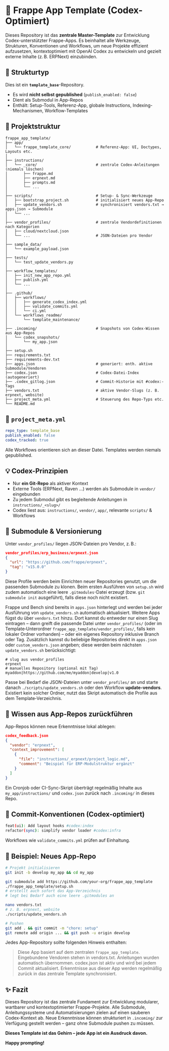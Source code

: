 # 🚀 Frappe App Template (Codex-Optimiert)

Dieses Repository ist das **zentrale Master-Template** zur Entwicklung Codex-unterstützter Frappe-Apps. Es beinhaltet alle Werkzeuge, Strukturen, Konventionen und Workflows, um neue Projekte effizient aufzusetzen, kontextoptimiert mit OpenAI Codex zu entwickeln und gezielt externe Inhalte (z. B. ERPNext) einzubinden.

## 📂 Strukturtyp

Dies ist ein **`template_base`**-Repository.

* Es wird **nicht selbst gepublished** (`publish_enabled: false`)
* Dient als Submodul in App-Repos
* Enthält: Setup-Tools, Referenz-App, globale Instructions, Indexing-Mechanismen, Workflow-Templates

## 📁 Projektstruktur

```plaintext
frappe_app_template/
├── app/
│   └── frappe_template_core/           # Referenz-App: UI, Doctypes, Layouts etc.
│
├── instructions/
│   └── _core/                          # zentrale Codex-Anleitungen (niemals löschen)
│       ├── frappe.md
│       ├── erpnext.md
│       ├── prompts.md
│       └── ...
│
├── scripts/                            # Setup- & Sync-Werkzeuge
│   ├── bootstrap_project.sh            # initialisiert neues App-Repo
│   ├── update_vendors.sh               # synchronisiert vendors.txt → apps.json → Submodule
│   └── ...
│
├── vendor_profiles/                    # zentrale Vendordefinitionen nach Kategorien
│   ├── cloud/nextcloud.json
│   └── ...                             # JSON-Dateien pro Vendor
│
├── sample_data/
│   └── example_payload.json
│
├── tests/
│   └── test_update_vendors.py
│
├── workflow_templates/
│   ├── init_new_app_repo.yml
│   ├── publish.yml
│   └── ...
│
├── .github/
│   ├── workflows/
│   │   ├── generate_codex_index.yml
│   │   ├── validate_commits.yml
│   │   └── ci.yml
│   └── workflows_readme/
│       └── template_maintenance/
│
├── .incoming/                          # Snapshots von Codex-Wissen aus App-Repos
│   └── codex_snapshots/
│       └── my_app.json
│
├── setup.sh
├── requirements.txt
├── requirements-dev.txt
├── apps.json                           # generiert: enth. aktive Submodule/Vendoren
├── codex.json                          # Codex-Datei-Index (autogeneriert)
├── .codex_gitlog.json                  # Commit-Historie mit #codex:-Tags
├── vendors.txt                         # aktive Vendor-Slugs (z. B. erpnext, website)
├── project_meta.yml                    # Steuerung des Repo-Typs etc.
└── README.md
```

## 📜 `project_meta.yml`

```yaml
repo_type: template_base
publish_enabled: false
codex_tracked: true
```

Alle Workflows orientieren sich an dieser Datei. Templates werden niemals gepublished.

## 💡 Codex-Prinzipien

* Nur **ein Git-Repo** als aktiver Kontext
* Externe Tools (ERPNext, Raven ...) werden als Submodule in `vendor/` eingebunden
* Zu jedem Submodul gibt es begleitende Anleitungen in `instructions/_<slug>/`
* Codex liest aus: `instructions/`, `vendor/`, `app/`, relevante `scripts/` & Workflows

## 🔄 Submodule & Versionierung

Unter `vendor_profiles/` liegen JSON-Dateien pro Vendor, z. B.:

```json
vendor_profiles/erp_business/erpnext.json
{
  "url": "https://github.com/frappe/erpnext",
  "tag": "v15.0.0"
}
```

Diese Profile werden beim Einrichten neuer Repositories genutzt, um die passenden Submodule zu klonen.
Beim ersten Ausführen von `setup.sh` wird zudem automatisch eine leere `.gitmodules`-Datei erzeugt (bzw. `git submodule init` ausgeführt), falls diese noch nicht existiert.

Frappe und Bench sind bereits in `apps.json` hinterlegt und werden bei jeder Ausführung von `update_vendors.sh` automatisch aktualisiert. Weitere Apps fügst du über `vendors.txt` hinzu. Dort kannst du entweder nur einen Slug eintragen – dann greift die passende Datei unter `vendor_profiles/` (oder im Template‑Unterordner `frappe_app_template/vendor_profiles/`, falls kein lokaler Ordner vorhanden) – oder ein eigenes Repository inklusive Branch oder Tag. Zusätzlich kannst du beliebige Repositories direkt in `apps.json` oder `custom_vendors.json` angeben; diese werden beim nächsten `update_vendors.sh` berücksichtigt:

```text
# slug aus vendor_profiles
erpnext
# manuelles Repository (optional mit Tag)
myaddon|https://github.com/me/myaddon|develop|v1.0
```

Passe bei Bedarf die JSON-Dateien unter `vendor_profiles/` an und starte danach `./scripts/update_vendors.sh` oder den Workflow **update-vendors**. Existiert kein solcher Ordner, nutzt das Skript automatisch die Profile aus dem Template‑Verzeichnis.
## 🔁 Wissen aus App-Repos zurückführen

App-Repos können neue Erkenntnisse lokal ablegen:

```json
codex_feedback.json
{
  "vendor": "erpnext",
  "context_improvement": [
    {
      "file": "instructions/_erpnext/project_logic.md",
      "comment": "Beispiel für ERP-Modulstruktur ergänzt"
    }
  ]
}
```

Ein Cronjob oder CI-Sync-Skript überträgt regelmäßig Inhalte aus `my_app/instructions/` und `codex.json` zurück nach `.incoming/` in dieses Repo.

## 🧰 Commit-Konventionen (Codex-optimiert)

```bash
feat(ui): Add layout hooks #codex:index
refactor(sync): simplify vendor loader #codex:infra
```

Workflows wie `validate_commits.yml` prüfen auf Einhaltung.

## 📜 Beispiel: Neues App-Repo

```bash
# Projekt initialisieren
git init -b develop my_app && cd my_app

git submodule add https://github.com/your-org/frappe_app_template
./frappe_app_template/setup.sh
# erstellt auch sofort das App-Verzeichnis
# legt bei Bedarf auch eine leere .gitmodules an

nano vendors.txt
# z. B. erpnext, website
./scripts/update_vendors.sh

# Pushen
git add . && git commit -m "chore: setup"
git remote add origin ... && git push -u origin develop
```

Jedes App-Repository sollte folgenden Hinweis enthalten:

> Diese App basiert auf dem zentralen `frappe_app_template`.
> Eingebundene Vendoren stehen in vendors.txt.
> Anleitungen wurden automatisch übernommen.
> codex.json ist aktiv und wird bei jedem Commit aktualisiert.
> Erkenntnisse aus dieser App werden regelmäßig zurück in das zentrale Template synchronisiert.

## ✨ Fazit

Dieses Repository ist das zentrale Fundament zur Entwicklung modularer, wartbarer und kontextoptimierter Frappe-Projekte. Alle Submodule, Anleitungssysteme und Automatisierungen zielen auf einen sauberen Codex-Kontext ab. Neue Erkenntnisse können strukturiert in `.incoming/` zur Verfügung gestellt werden – ganz ohne Submodule pushen zu müssen.

**Dieses Template ist das Gehirn – jede App ist ein Ausdruck davon.**

**Happy prompting!**
